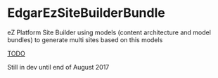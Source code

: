 # EdgarEzSiteBuilderBundle
eZ Platform Site Builder using models (content architecture and model bundles) to generate multi sites based on this models

[TODO](TODO.md)

Still in dev until end of August 2017
